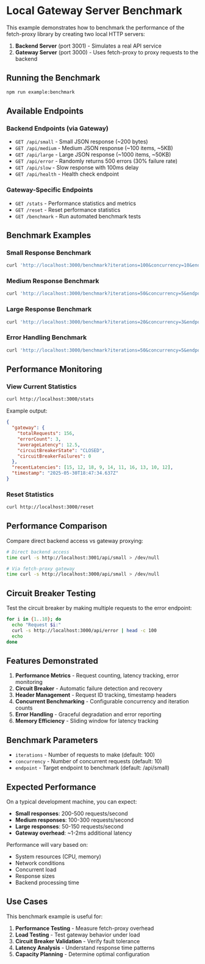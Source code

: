 # Local Gateway Server Benchmark

This example demonstrates how to benchmark the performance of the fetch-proxy library by creating two local HTTP servers:

1. **Backend Server** (port 3001) - Simulates a real API service
2. **Gateway Server** (port 3000) - Uses fetch-proxy to proxy requests to the backend

## Running the Benchmark

```bash
npm run example:benchmark
```

## Available Endpoints

### Backend Endpoints (via Gateway)

- `GET /api/small` - Small JSON response (~200 bytes)
- `GET /api/medium` - Medium JSON response (~100 items, ~5KB)
- `GET /api/large` - Large JSON response (~1000 items, ~50KB)
- `GET /api/error` - Randomly returns 500 errors (30% failure rate)
- `GET /api/slow` - Slow response with 100ms delay
- `GET /api/health` - Health check endpoint

### Gateway-Specific Endpoints

- `GET /stats` - Performance statistics and metrics
- `GET /reset` - Reset performance statistics
- `GET /benchmark` - Run automated benchmark tests

## Benchmark Examples

### Small Response Benchmark

```bash
curl 'http://localhost:3000/benchmark?iterations=100&concurrency=10&endpoint=/api/small'
```

### Medium Response Benchmark

```bash
curl 'http://localhost:3000/benchmark?iterations=50&concurrency=5&endpoint=/api/medium'
```

### Large Response Benchmark

```bash
curl 'http://localhost:3000/benchmark?iterations=20&concurrency=3&endpoint=/api/large'
```

### Error Handling Benchmark

```bash
curl 'http://localhost:3000/benchmark?iterations=50&concurrency=5&endpoint=/api/error'
```

## Performance Monitoring

### View Current Statistics

```bash
curl http://localhost:3000/stats
```

Example output:

```json
{
  "gateway": {
    "totalRequests": 156,
    "errorCount": 3,
    "averageLatency": 12.5,
    "circuitBreakerState": "CLOSED",
    "circuitBreakerFailures": 0
  },
  "recentLatencies": [15, 12, 18, 9, 14, 11, 16, 13, 10, 12],
  "timestamp": "2025-05-30T18:47:34.637Z"
}
```

### Reset Statistics

```bash
curl http://localhost:3000/reset
```

## Performance Comparison

Compare direct backend access vs gateway proxying:

```bash
# Direct backend access
time curl -s http://localhost:3001/api/small > /dev/null

# Via fetch-proxy gateway
time curl -s http://localhost:3000/api/small > /dev/null
```

## Circuit Breaker Testing

Test the circuit breaker by making multiple requests to the error endpoint:

```bash
for i in {1..10}; do
  echo "Request $i:"
  curl -s http://localhost:3000/api/error | head -c 100
  echo
done
```

## Features Demonstrated

1. **Performance Metrics** - Request counting, latency tracking, error monitoring
2. **Circuit Breaker** - Automatic failure detection and recovery
3. **Header Management** - Request ID tracking, timestamp headers
4. **Concurrent Benchmarking** - Configurable concurrency and iteration counts
5. **Error Handling** - Graceful degradation and error reporting
6. **Memory Efficiency** - Sliding window for latency tracking

## Benchmark Parameters

- `iterations` - Number of requests to make (default: 100)
- `concurrency` - Number of concurrent requests (default: 10)
- `endpoint` - Target endpoint to benchmark (default: /api/small)

## Expected Performance

On a typical development machine, you can expect:

- **Small responses**: 200-500 requests/second
- **Medium responses**: 100-300 requests/second
- **Large responses**: 50-150 requests/second
- **Gateway overhead**: ~1-2ms additional latency

Performance will vary based on:

- System resources (CPU, memory)
- Network conditions
- Concurrent load
- Response sizes
- Backend processing time

## Use Cases

This benchmark example is useful for:

1. **Performance Testing** - Measure fetch-proxy overhead
2. **Load Testing** - Test gateway behavior under load
3. **Circuit Breaker Validation** - Verify fault tolerance
4. **Latency Analysis** - Understand response time patterns
5. **Capacity Planning** - Determine optimal configuration
